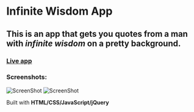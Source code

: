 # Infinite Wisdom App

## This is an app that gets you quotes from a man with *infinite wisdom* on a pretty background. 

### [Live app](https://shunshunl.github.io/ApiApp/)

### Screenshots:
![ScreenShot](https://user-images.githubusercontent.com/51725648/67738277-3ab30980-f9cb-11e9-8c01-a62c7757537b.png)
![ScreenShot](https://user-images.githubusercontent.com/51725648/67738303-54ece780-f9cb-11e9-90df-3aae0c5acfbb.png)

Built with **HTML/CSS/JavaScript/jQuery**
